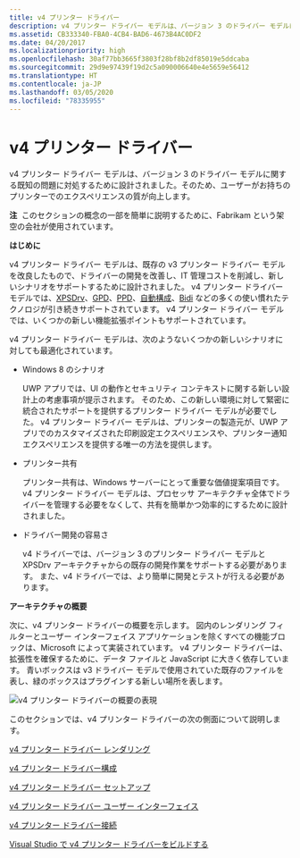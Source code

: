 ```yaml
---
title: v4 プリンター ドライバー
description: v4 プリンター ドライバー モデルは、バージョン 3 のドライバー モデルに関する既知の問題に対処するために設計されました。そのため、ユーザーがお持ちのプリンターでのエクスペリエンスの質が向上します。
ms.assetid: CB333340-FBA0-4CB4-BAD6-4673B4AC0DF2
ms.date: 04/20/2017
ms.localizationpriority: high
ms.openlocfilehash: 30af77bb3665f3803f28bf8b2df85019e5ddcaba
ms.sourcegitcommit: 29d9e97439f19d2c5a090006640e4e5659e56412
ms.translationtype: HT
ms.contentlocale: ja-JP
ms.lasthandoff: 03/05/2020
ms.locfileid: "78335955"
---
```

# <a name="v4-printer-driver"></a>v4 プリンター ドライバー


v4 プリンター ドライバー モデルは、バージョン 3 のドライバー モデルに関する既知の問題に対処するために設計されました。そのため、ユーザーがお持ちのプリンターでのエクスペリエンスの質が向上します。

**注**  このセクションの概念の一部を簡単に説明するために、Fabrikam という架空の会社が使用されています。

 

**はじめに**

v4 プリンター ドライバー モデルは、既存の v3 プリンター ドライバー モデルを改良したもので、ドライバーの開発を改善し、IT 管理コストを削減し、新しいシナリオをサポートするために設計されました。 v4 プリンター ドライバー モデルでは、[XPSDrv](xpsdrv-printer-driver.md)、[GPD](introduction-to-gpd-files.md)、[PPD](pscript-minidrivers.md)、[自動構成](printer-autoconfiguration.md)、[Bidi](bidirectional-communication.md) などの多くの使い慣れたテクノロジが引き続きサポートされています。 v4 プリンター ドライバー モデルでは、いくつかの新しい機能拡張ポイントもサポートされています。

v4 プリンター ドライバー モデルは、次のようないくつかの新しいシナリオに対しても最適化されています。

-   Windows 8 のシナリオ

    UWP アプリでは、UI の動作とセキュリティ コンテキストに関する新しい設計上の考慮事項が提示されます。 そのため、この新しい環境に対して緊密に統合されたサポートを提供するプリンター ドライバー モデルが必要でした。 v4 プリンター ドライバー モデルは、プリンターの製造元が、UWP アプリでのカスタマイズされた印刷設定エクスペリエンスや、プリンター通知エクスペリエンスを提供する唯一の方法を提供します。

-   プリンター共有

    プリンター共有は、Windows サーバーにとって重要な価値提案項目です。 v4 プリンター ドライバー モデルは、プロセッサ アーキテクチャ全体でドライバーを管理する必要をなくして、共有を簡単かつ効率的にするために設計されました。

-   ドライバー開発の容易さ

    v4 ドライバーでは、バージョン 3 のプリンター ドライバー モデルと XPSDrv アーキテクチャからの既存の開発作業をサポートする必要があります。 また、v4 ドライバーでは、より簡単に開発とテストが行える必要があります。

**アーキテクチャの概要**

次に、v4 プリンター ドライバーの概要を示します。 図内のレンダリング フィルターとユーザー インターフェイス アプリケーションを除くすべての機能ブロックは、Microsoft によって実装されています。 v4 プリンター ドライバーは、拡張性を確保するために、データ ファイルと JavaScript に大きく依存しています。 青いボックスは v3 ドライバー モデルで使用されていた既存のファイルを表し、緑のボックスはプラグインする新しい場所を表します。

![v4 プリンター ドライバーの概要の表現](images/v4driverarch.png)

このセクションでは、v4 プリンター ドライバーの次の側面について説明します。

[v4 プリンター ドライバー レンダリング](v4-driver-rendering.md)

[v4 プリンター ドライバー構成](v4-driver-configuration.md)

[v4 プリンター ドライバー セットアップ](v4-driver-setup.md)

[v4 プリンター ドライバー ユーザー インターフェイス](v4-printer-driver-user-interfaces.md)

[v4 プリンター ドライバー接続](v4-printer-driver-connectivity.md)

[Visual Studio で v4 プリンター ドライバーをビルドする](build-a-v4-print-driver-in-visual-studio.md)

 

 




